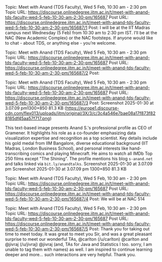 Topic: Meet with Anand (TDS Faculty), Wed 5 Feb, 10:30 am - 2:30 pm
Topic URL: https://discourse.onlinedegree.iitm.ac.in/t/meet-with-anand-tds-faculty-wed-5-feb-10-30-am-2-30-pm/165687
Post URL: https://discourse.onlinedegree.iitm.ac.in/t/meet-with-anand-tds-faculty-wed-5-feb-10-30-am-2-30-pm/165687/1
Post:  I will be at the IIT Madras campus next Wednesday (5 Feb) from 10:30 am to 2:30 pm IST. 
 I’ll be at the NAC (New Academic Complex) or the NAC footsteps. 
 If anyone would like to chat - about TDS, or anything else - you’re welcome. 

Topic: Meet with Anand (TDS Faculty), Wed 5 Feb, 10:30 am - 2:30 pm
Topic URL: https://discourse.onlinedegree.iitm.ac.in/t/meet-with-anand-tds-faculty-wed-5-feb-10-30-am-2-30-pm/165687
Post URL: https://discourse.onlinedegree.iitm.ac.in/t/meet-with-anand-tds-faculty-wed-5-feb-10-30-am-2-30-pm/165687/2
Post: 

Topic: Meet with Anand (TDS Faculty), Wed 5 Feb, 10:30 am - 2:30 pm
Topic URL: https://discourse.onlinedegree.iitm.ac.in/t/meet-with-anand-tds-faculty-wed-5-feb-10-30-am-2-30-pm/165687
Post URL: https://discourse.onlinedegree.iitm.ac.in/t/meet-with-anand-tds-faculty-wed-5-feb-10-30-am-2-30-pm/165687/3
Post:  Screenshot 2025-01-30 at 3.07.09 pm1300×850 81.3 KB (https://europe1.discourse-cdn.com/flex013/uploads/iitm/original/3X/3/c/3c4a546e7bae08a17f873f828185df45aa57f717.png)

This text-based image presents Anand S.'s professional profile as CEO of Gramener. It highlights his role as a co-founder emphasizing data visualization expertise and recognition as a top scientist. Key details include his gold medal from IIM Bangalore, diverse educational background (IIT Madras, London Business School), and personal interests like hand-transcribing comics and playing Minecraft. He aims to watch all IMDb Top 250 films except "The Shining". The profile mentions his blog `s-anand.net` and talks linked via `bit.ly/anandtalks`.
 Screenshot 2025-01-30 at 3.07.09 pm Screenshot 2025-01-30 at 3.07.09 pm 1300×850 81.3 KB 

Topic: Meet with Anand (TDS Faculty), Wed 5 Feb, 10:30 am - 2:30 pm
Topic URL: https://discourse.onlinedegree.iitm.ac.in/t/meet-with-anand-tds-faculty-wed-5-feb-10-30-am-2-30-pm/165687
Post URL: https://discourse.onlinedegree.iitm.ac.in/t/meet-with-anand-tds-faculty-wed-5-feb-10-30-am-2-30-pm/165687/4
Post:  We will be at NAC 514 

Topic: Meet with Anand (TDS Faculty), Wed 5 Feb, 10:30 am - 2:30 pm
Topic URL: https://discourse.onlinedegree.iitm.ac.in/t/meet-with-anand-tds-faculty-wed-5-feb-10-30-am-2-30-pm/165687
Post URL: https://discourse.onlinedegree.iitm.ac.in/t/meet-with-anand-tds-faculty-wed-5-feb-10-30-am-2-30-pm/165687/5
Post:  Thank you for taking out time to meet today. It was great to meet you Sir, and was a great pleasant surprise to meet our wonderful TAs,  @carlton (/u/carlton) @carlton  and  @jivraj (/u/jivraj) @jivraj  (and, TAs for Java and Statistics I too. sorry, I am unable to tag them with names) as well. I am inspired to continue learning deeper and more… such interactions are very helpful. Thank you. 
